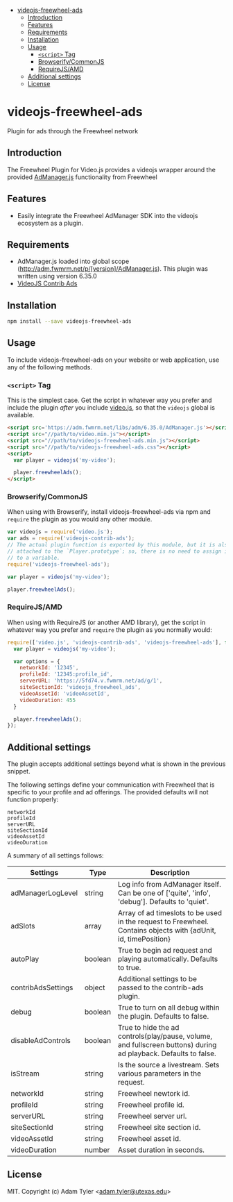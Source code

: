 <!-- START doctoc generated TOC please keep comment here to allow auto update -->
<!-- DON'T EDIT THIS SECTION, INSTEAD RE-RUN doctoc TO UPDATE -->


- [videojs-freewheel-ads](#videojs-freewheel-ads)
  - [Introduction](#introduction)
  - [Features](#features)
  - [Requirements](#requirements)
  - [Installation](#installation)
  - [Usage](#usage)
    - [`<script>` Tag](#script-tag)
    - [Browserify/CommonJS](#browserifycommonjs)
    - [RequireJS/AMD](#requirejsamd)
  - [Additional settings](#additional-settings)
  - [License](#license)

<!-- END doctoc generated TOC please keep comment here to allow auto update -->

# videojs-freewheel-ads

Plugin for ads through the Freewheel network

## Introduction
The Freewheel Plugin for Video.js provides a videojs wrapper around the provided [AdManager.js](https://hub.freewheel.tv/pages/viewpage.action?spaceKey=techdocs&title=AdManager+SDK+API+Documentation#tab-JavaScript%2FHTML5) 
functionality from Freewheel

## Features
- Easily integrate the Freewheel AdManager SDK into the videojs ecosystem as a plugin.

## Requirements
  - AdManager.js loaded into global scope (http://adm.fwmrm.net/p/[version]/AdManager.js). This plugin was written using version 6.35.0
  - [VideoJS Contrib Ads](https://github.com/videojs/videojs-contrib-ads)

## Installation

```sh
npm install --save videojs-freewheel-ads
```

## Usage

To include videojs-freewheel-ads on your website or web application, use any of the following methods.

### `<script>` Tag

This is the simplest case. Get the script in whatever way you prefer and include the plugin _after_ you include [video.js][videojs], so that the `videojs` global is available.

```html
<script src='https://adm.fwmrm.net/libs/adm/6.35.0/AdManager.js'></script>
<script src="//path/to/video.min.js"></script>
<script src="//path/to/videojs-freewheel-ads.min.js"></script>
<script src="//path/to/videojs-freewheel-ads.css"></script>
<script>
  var player = videojs('my-video');

  player.freewheelAds();
</script>
```

### Browserify/CommonJS

When using with Browserify, install videojs-freewheel-ads via npm and `require` the plugin as you would any other module.

```js
var videojs = require('video.js');
var ads = require('videojs-contrib-ads');
// The actual plugin function is exported by this module, but it is also
// attached to the `Player.prototype`; so, there is no need to assign it
// to a variable.
require('videojs-freewheel-ads');

var player = videojs('my-video');

player.freewheelAds();
```

### RequireJS/AMD

When using with RequireJS (or another AMD library), get the script in whatever way you prefer and `require` the plugin as you normally would:

```js
require(['video.js', 'videojs-contrib-ads', 'videojs-freewheel-ads'], function(videojs) {
  var player = videojs('my-video');

  var options = {
    networkId: '12345',
    profileId: '12345:profile_id',
    serverURL: 'https://5fd74.v.fwmrm.net/ad/g/1',
    siteSectionId: 'videojs_freewheel_ads',
    videoAssetId: 'videoAssetId',
    videoDuration: 455
  }

  player.freewheelAds();
});
```

## Additional settings
The plugin accepts additional settings beyond what is shown in
the previous snippet. 

The following settings define your communication with Freewheel that is specific to your profile and ad offerings. The provided defaults will not function properly: 
```
networkId
profileId
serverURL
siteSectionId
videoAssetId
videoDuration
```

A summary of all settings follows:

| Settings | Type | Description |
|----------|------|-------------|
| adManagerLogLevel      | string       | Log info from AdManager itself. Can be one of ['quite', 'info', 'debug']. Defaults to 'quiet'. |
| adSlots                | array        | Array of ad timeslots to be used in the request to Freewheel. Contains objects with {adUnit, id, timePosition} |
| autoPlay               | boolean      | True to begin ad request and playing automatically. Defaults to true. |
| contribAdsSettings     | object       | Additional settings to be passed to the contrib-ads plugin. |
| debug                  | boolean      | True to turn on all debug within the plugin. Defaults to false. |
| disableAdControls      | boolean      | True to hide the ad controls(play/pause, volume, and fullscreen buttons) during ad playback. Defaults to false. |
| isStream               | string       | Is the source a livestream. Sets various parameters in the request. |
| networkId              | string       | Freewheel newtork id. |
| profileId              | string       | Freewheel profile id. |
| serverURL              | string       | Freewheel server url. |
| siteSectionId          | string       | Freewheel site section id. |
| videoAssetId           | string       | Freewheel asset id. |
| videoDuration          | number       | Asset duration in seconds. |


## License

MIT. Copyright (c) Adam Tyler &lt;adam.tyler@utexas.edu&gt;


[videojs]: http://videojs.com/
